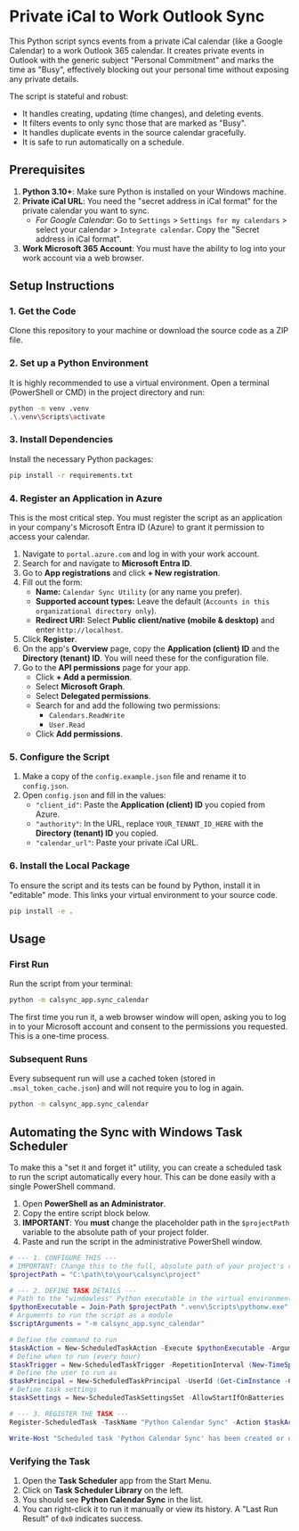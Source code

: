 # Private iCal to Work Outlook Sync

This Python script syncs events from a private iCal calendar (like a Google Calendar) to a work Outlook 365 calendar. It creates private events in Outlook with the generic subject "Personal Commitment" and marks the time as "Busy", effectively blocking out your personal time without exposing any private details.

The script is stateful and robust:
- It handles creating, updating (time changes), and deleting events.
- It filters events to only sync those that are marked as "Busy".
- It handles duplicate events in the source calendar gracefully.
- It is safe to run automatically on a schedule.

## Prerequisites

1.  **Python 3.10+**: Make sure Python is installed on your Windows machine.
2.  **Private iCal URL**: You need the "secret address in iCal format" for the private calendar you want to sync.
    -   *For Google Calendar*: Go to `Settings` > `Settings for my calendars` > select your calendar > `Integrate calendar`. Copy the "Secret address in iCal format".
3.  **Work Microsoft 365 Account**: You must have the ability to log into your work account via a web browser.

## Setup Instructions

### 1. Get the Code
Clone this repository to your machine or download the source code as a ZIP file.

### 2. Set up a Python Environment
It is highly recommended to use a virtual environment. Open a terminal (PowerShell or CMD) in the project directory and run:
```bash
python -m venv .venv
.\.venv\Scripts\activate
```

### 3. Install Dependencies
Install the necessary Python packages:
```bash
pip install -r requirements.txt
```

### 4. Register an Application in Azure
This is the most critical step. You must register the script as an application in your company's Microsoft Entra ID (Azure) to grant it permission to access your calendar.

1.  Navigate to `portal.azure.com` and log in with your work account.
2.  Search for and navigate to **Microsoft Entra ID**.
3.  Go to **App registrations** and click **+ New registration**.
4.  Fill out the form:
    -   **Name:** `Calendar Sync Utility` (or any name you prefer).
    -   **Supported account types:** Leave the default (`Accounts in this organizational directory only`).
    -   **Redirect URI:** Select **Public client/native (mobile & desktop)** and enter `http://localhost`.
5.  Click **Register**.
6.  On the app's **Overview** page, copy the **Application (client) ID** and the **Directory (tenant) ID**. You will need these for the configuration file.
7.  Go to the **API permissions** page for your app.
    -   Click **+ Add a permission**.
    -   Select **Microsoft Graph**.
    -   Select **Delegated permissions**.
    -   Search for and add the following two permissions:
        -   `Calendars.ReadWrite`
        -   `User.Read`
    -   Click **Add permissions**.

### 5. Configure the Script
1.  Make a copy of the `config.example.json` file and rename it to `config.json`.
2.  Open `config.json` and fill in the values:
    -   `"client_id"`: Paste the **Application (client) ID** you copied from Azure.
    -   `"authority"`: In the URL, replace `YOUR_TENANT_ID_HERE` with the **Directory (tenant) ID** you copied.
    -   `"calendar_url"`: Paste your private iCal URL.

### 6. Install the Local Package
To ensure the script and its tests can be found by Python, install it in "editable" mode. This links your virtual environment to your source code.
```bash
pip install -e .
```

## Usage

### First Run
Run the script from your terminal:
```bash
python -m calsync_app.sync_calendar
```
The first time you run it, a web browser window will open, asking you to log in to your Microsoft account and consent to the permissions you requested. This is a one-time process.

### Subsequent Runs
Every subsequent run will use a cached token (stored in `.msal_token_cache.json`) and will not require you to log in again.
```bash
python -m calsync_app.sync_calendar
```

## Automating the Sync with Windows Task Scheduler

To make this a "set it and forget it" utility, you can create a scheduled task to run the script automatically every hour. This can be done easily with a single PowerShell command.

1.  Open **PowerShell as an Administrator**.
2.  Copy the entire script block below.
3.  **IMPORTANT**: You **must** change the placeholder path in the `$projectPath` variable to the absolute path of your project folder.
4.  Paste and run the script in the administrative PowerShell window.

```powershell
# --- 1. CONFIGURE THIS ---
# IMPORTANT: Change this to the full, absolute path of your project's root directory.
$projectPath = "C:\path\to\your\calsync\project"

# --- 2. DEFINE TASK DETAILS ---
# Path to the "windowless" Python executable in the virtual environment
$pythonExecutable = Join-Path $projectPath ".venv\Scripts\pythonw.exe"
# Arguments to run the script as a module
$scriptArguments = "-m calsync_app.sync_calendar"

# Define the command to run
$taskAction = New-ScheduledTaskAction -Execute $pythonExecutable -Argument $scriptArguments -WorkingDirectory $projectPath
# Define when to run (every hour)
$taskTrigger = New-ScheduledTaskTrigger -RepetitionInterval (New-TimeSpan -Hours 1) -Once -At (Get-Date)
# Define the user to run as
$taskPrincipal = New-ScheduledTaskPrincipal -UserId (Get-CimInstance -ClassName Win32_ComputerSystem).Username -LogonType Interactive
# Define task settings
$taskSettings = New-ScheduledTaskSettingsSet -AllowStartIfOnBatteries -DontStopIfGoingOnBatteries

# --- 3. REGISTER THE TASK ---
Register-ScheduledTask -TaskName "Python Calendar Sync" -Action $taskAction -Trigger $taskTrigger -Principal $taskPrincipal -Settings $taskSettings -Description "Syncs private iCal calendar to work Outlook calendar." -Force

Write-Host "Scheduled task 'Python Calendar Sync' has been created or updated successfully."
```

### Verifying the Task
1.  Open the **Task Scheduler** app from the Start Menu.
2.  Click on **Task Scheduler Library** on the left.
3.  You should see **Python Calendar Sync** in the list.
4.  You can right-click it to run it manually or view its history. A "Last Run Result" of `0x0` indicates success.
